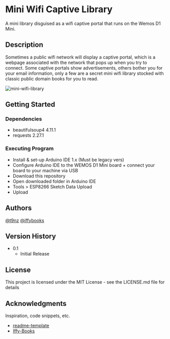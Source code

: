 # Mini Wifi Captive Library

A mini library disguised as a wifi captive portal that runs on the Wemos D1 Mini.

## Description

Sometimes a public wifi network will display a captive portal, which is a webpage associated with the
network that pops up when you try to connect. Some captive portals show advertisements, others bother
you for your email information, only a few are a secret mini wifi library stocked with classic public 
domain books for you to read. 

![mini-wifi-library](https://github.com/t9nz/mini-wifi-library/blob/main/mini-wifi-library.jpeg") 

## Getting Started

### Dependencies

* beautifulsoup4 4.11.1
* requests 2.27.1

### Executing Program

* Install & set-up Arduino IDE 1.x (Must be legacy vers) 
* Configure Arduino IDE to the WEMOS D1 Mini board + connect your board to your machine via USB
* Download this repository 
* Open downloaded folder in Arduino IDE
* Tools > ESP8266 Sketch Data Upload
* Upload 

## Authors

[@t9nz](https://github.com/t9nz)
[@iffybooks](https://iffybooks.net/)

## Version History

* 0.1
    * Initial Release

## License

This project is licensed under the MIT License - see the LICENSE.md file for details

## Acknowledgments

Inspiration, code snippets, etc.
* [readme-template](https://gist.github.com/DomPizzie/7a5ff55ffa9081f2de27c315f5018afc)
* [Iffy-Books](https://iffybooks.net)
